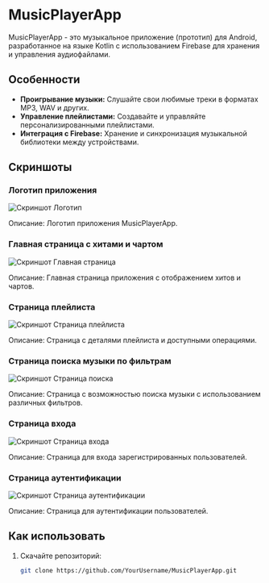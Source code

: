 # MusicPlayerApp

MusicPlayerApp - это музыкальное приложение (прототип) для Android, разработанное на языке Kotlin с использованием Firebase для хранения и управления аудиофайлами.

## Особенности

- **Проигрывание музыки:** Слушайте свои любимые треки в форматах MP3, WAV и других.
- **Управление плейлистами:** Создавайте и управляйте персонализированными плейлистами.
- **Интеграция с Firebase:** Хранение и синхронизация музыкальной библиотеки между устройствами.

## Скриншоты

### Логотип приложения
![Скриншот Логотип](https://github.com/Ryota77777/MusicApp/blob/main/Assets/photo_2024-06-07_04-19-43.jpg?raw=true)

Описание: Логотип приложения MusicPlayerApp.

### Главная страница с хитами и чартом
![Скриншот Главная страница](https://github.com/Ryota77777/MusicApp/blob/main/Assets/photo_2024-06-07_04-19-43%20(2).jpg?raw=true)

Описание: Главная страница приложения с отображением хитов и чартов.

### Страница плейлиста
![Скриншот Страница плейлиста](https://github.com/Ryota77777/MusicApp/blob/main/Assets/photo_2024-07-02_15-12-27%20(2).jpg?raw=true)

Описание: Страница с деталями плейлиста и доступными операциями.

### Страница поиска музыки по фильтрам
![Скриншот Страница поиска](https://github.com/Ryota77777/MusicApp/blob/main/Assets/photo_2024-07-02_15-12-27.jpg?raw=true)

Описание: Страница с возможностью поиска музыки с использованием различных фильтров.

### Страница входа
![Скриншот Страница входа](https://github.com/Ryota77777/MusicApp/blob/main/Assets/photo_2024-07-02_15-42-53%20(2).jpg?raw=true)

Описание: Страница для входа зарегистрированных пользователей.

### Страница аутентификации
![Скриншот Страница аутентификации](https://github.com/Ryota77777/MusicApp/blob/main/Assets/photo_2024-07-02_15-42-54.jpg?raw=true)

Описание: Страница для аутентификации пользователей.

## Как использовать

1. Скачайте репозиторий:

   ```bash
   git clone https://github.com/YourUsername/MusicPlayerApp.git
